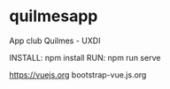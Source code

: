 # quilmesapp
App club Quilmes - UXDI

INSTALL: npm install
RUN: npm run serve

https://vuejs.org
bootstrap-vue.js.org
